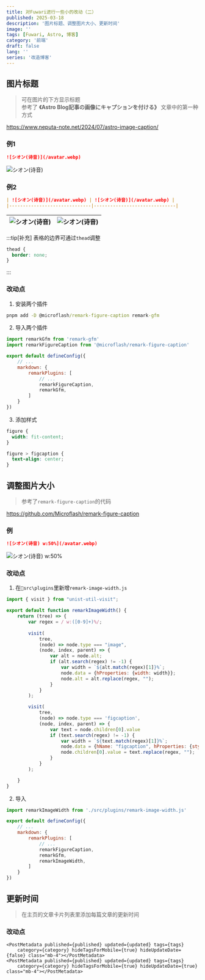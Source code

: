 ```yaml
---
title: 对Fuwari进行一些小的改动（二）
published: 2025-03-18
description: '图片标题、调整图片大小、更新时间'
image: ''
tags: [Fuwari, Astro, 博客]
category: '前端'
draft: false 
lang: ''
series: '改造博客'
---
```


## 图片标题

> 可在图片的下方显示标题<br>
> 参考了 **《Astro Blog記事の画像にキャプションを付ける》** 文章中的第一种方式

https://www.neputa-note.net/2024/07/astro-image-caption/

### 例1

```md title="demo1.md"
![シオン(诗音)](/avatar.webp)
```

![シオン(诗音)](/avatar.webp)

### 例2

```md title="demo2.md"
| ![シオン(诗音)](/avatar.webp) | ![シオン(诗音)](/avatar.webp) |
|------------------------------|------------------------------|
```

| ![シオン(诗音)](/avatar.webp) | ![シオン(诗音)](/avatar.webp) |
|------------------------------|------------------------------|

:::tip[补充]
表格的边界可通过`thead`调整
```css title="src\styles\main.css"
thead {
  border: none;
}
```
:::

### 改动点
1. 安装两个插件

```cmd
pnpm add -D @microflash/remark-figure-caption remark-gfm
```

2. 导入两个插件

```js title="astro.config.mjs" ins={1-2, 9-10}
import remarkGfm from 'remark-gfm'
import remarkFigureCaption from '@microflash/remark-figure-caption'

export default defineConfig({
    // ...
    markdown: {
        remarkPlugins: [
            // ...
            remarkFigureCaption,
            remarkGfm,
        ]
    }
})
```

3. 添加样式

```css title="src\styles\main.css"
figure {
  width: fit-content;
}

figure > figcaption {
  text-align: center;
}

```

## 调整图片大小

> 参考了`remark-figure-caption`的代码

https://github.com/Microflash/remark-figure-caption

### 例

```md title="demo3.md" " width:50%"
![シオン(诗音) w:50%](/avatar.webp)
```

![シオン(诗音) w:50%](/avatar.webp)

### 改动点

1. 在`📁src\plugins`里新增`remark-image-width.js`

```js title="src\plugins\remark-image-width.js"
import { visit } from "unist-util-visit";

export default function remarkImageWidth() {
    return (tree) => {
        var regex = / w:([0-9]+)%/;
        
        visit(
			tree,
			(node) => node.type === "image",
			(node, index, parent) => {
                var alt = node.alt;
                if (alt.search(regex) != -1) {
                    var width = `${alt.match(regex)[1]}%`;
                    node.data = {hProperties: {width: width}};
                    node.alt = alt.replace(regex, "");
                }
			}
		);

        visit(
			tree,
			(node) => node.type === 'figcaption',
			(node, index, parent) => {
                var text = node.children[0].value
                if (text.search(regex) != -1) {
                    var width = `${text.match(regex)[1]}%`;
                    node.data = {hName: "figcaption", hProperties: {style: `width: ${width};`}};
                    node.children[0].value = text.replace(regex, "");
                }
			}
		);

    }
}
```

2. 导入

```js title="astro.config.mjs" ins={1, 10}
import remarkImageWidth from './src/plugins/remark-image-width.js'

export default defineConfig({
    // ...
    markdown: {
        remarkPlugins: [
            // ...
            remarkFigureCaption,
            remarkGfm,
            remarkImageWidth,
        ]
    }
})
```

## 更新时间

> 在主页的文章卡片列表里添加每篇文章的更新时间

### 改动点

```astro title="src\components\PostCard.astro" /hideUpdateDate={[a-z]*}/ ins={3-4} del={1-2}
<PostMetadata published={published} updated={updated} tags={tags}
    category={category} hideTagsForMobile={true} hideUpdateDate={false} class="mb-4"></PostMetadata>
<PostMetadata published={published} updated={updated} tags={tags} 
    category={category} hideTagsForMobile={true} hideUpdateDate={true} class="mb-4"></PostMetadata>
```
